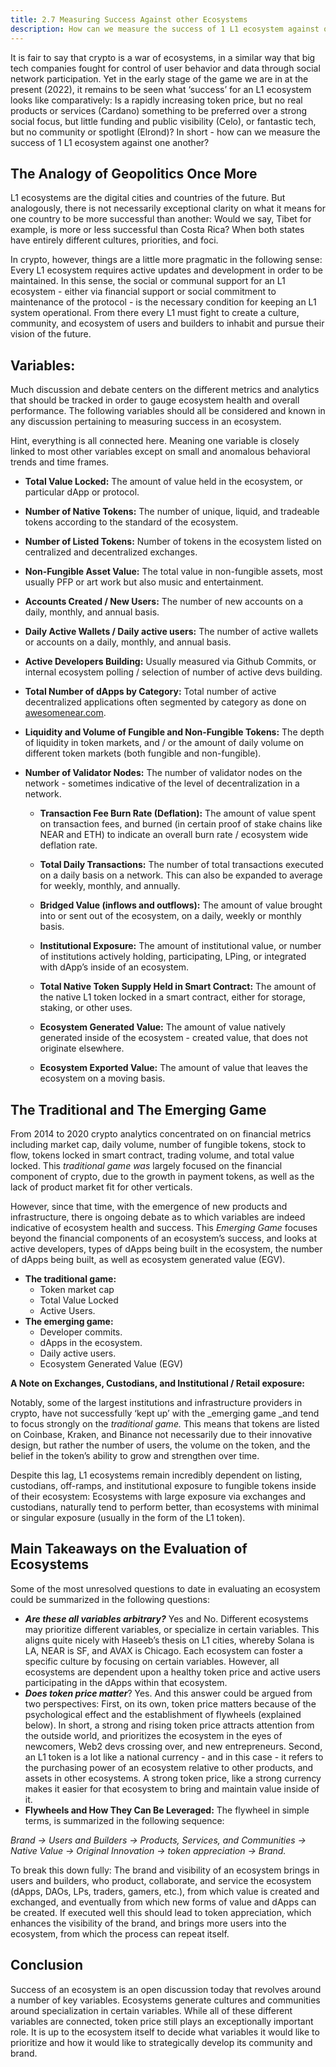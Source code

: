 ```yaml
---
title: 2.7 Measuring Success Against other Ecosystems
description: How can we measure the success of 1 L1 ecosystem against one another?
---
```



It is fair to say that crypto is a war of ecosystems, in a similar way that big tech companies fought for control of user behavior and data through social network participation. Yet in the early stage of the game we are in at the present (2022), it remains to be seen what ‘success’ for an L1 ecosystem looks like comparatively: Is a rapidly increasing token price, but no real products or services (Cardano) something to be preferred over a strong social focus, but little funding and public visibility (Celo), or fantastic tech, but no community or spotlight (Elrond)? In short - how can we measure the success of 1 L1 ecosystem against one another? 

## The Analogy of Geopolitics Once More

L1 ecosystems are the digital cities and countries of the future. But analogously, there is not necessarily exceptional clarity on what it means for one country to be more successful than another: Would we say, Tibet for example, is more or less successful than Costa Rica? When both states have entirely different cultures, priorities, and foci. 

In crypto, however, things are a little more pragmatic in the following sense: Every L1 ecosystem requires active updates and development in order to be maintained. In this sense, the social or communal support for an L1 ecosystem - either via financial support or social commitment to maintenance of the protocol - is the necessary condition for keeping an L1 system operational. From there every L1 must fight to create a culture, community, and ecosystem of users and builders to inhabit and pursue their vision of the future. 

## Variables:

Much discussion and debate centers on the different metrics and analytics that should be tracked in order to gauge ecosystem health and overall performance. The following variables should all be considered and known in any discussion pertaining to measuring success in an ecosystem. 

Hint, everything is all connected here. Meaning one variable is closely linked to most other variables except on small and anomalous behavioral trends and time frames. 



  * **Total Value Locked:** The amount of value held in the ecosystem, or particular dApp or protocol. 
  * **Number of Native Tokens:** The number of unique, liquid, and tradeable tokens according to the standard of the ecosystem. 
  * **Number of Listed Tokens:** Number of tokens in the ecosystem listed on centralized and decentralized exchanges. 
  * **Non-Fungible Asset Value:** The total value in non-fungible assets, most usually PFP or art work but also music and entertainment. 
  * **Accounts Created / New Users:** The number of new accounts on a daily, monthly, and annual basis. 
  * **Daily Active Wallets / Daily active users:** The number of active wallets or accounts on a daily, monthly, and annual basis. 
  * **Active Developers Building:** Usually measured via Github Commits, or internal ecosystem polling / selection of number of active devs building. 
  * **Total Number of dApps by Category:** Total number of active decentralized applications often segmented by category as done on [awesomenear.com](https://awesomenear.com/). 
  * **Liquidity and Volume of Fungible and Non-Fungible Tokens:** The depth of liquidity in token markets, and / or the amount of daily volume on different token markets (both fungible and non-fungible). 
  * **Number of Validator Nodes:** The number of validator nodes on the network - sometimes indicative of the level of decentralization in a network. 


    * **Transaction Fee Burn Rate (Deflation):** The amount of value spent on transaction fees, and burned (in certain proof of stake chains like NEAR and ETH) to indicate an overall burn rate / ecosystem wide deflation rate. 
    * **Total Daily Transactions:** The number of total transactions executed on a daily basis on a network. This can also be expanded to average for weekly, monthly, and annually. 


    * **Bridged Value (inflows and outflows):** The amount of value brought into or sent out of the ecosystem, on a daily, weekly or monthly basis. 
    * **Institutional Exposure:** The amount of institutional value, or number of institutions actively holding, participating, LPing, or integrated with dApp’s inside of an ecosystem. 
    * **Total Native Token Supply Held in Smart Contract:** The amount of the native L1 token locked in a smart contract, either for storage, staking, or other uses. 
    * **Ecosystem Generated Value:** The amount of value natively generated inside of the ecosystem - created value, that does not originate elsewhere. 
    * **Ecosystem Exported Value:** The amount of value that leaves the ecosystem on a moving basis. 

## The Traditional and The Emerging Game

From 2014 to 2020 crypto analytics concentrated on on financial metrics including market cap, daily volume, number of fungible tokens, stock to flow, tokens locked in smart contract, trading volume, and total value locked. This _traditional game was_ largely focused on the financial component of crypto, due to the growth in payment tokens, as well as the lack of product market fit for other verticals. 

However, since that time, with the emergence of new products and infrastructure, there is ongoing debate as to which variables are indeed indicative of ecosystem health and success. This _Emerging Game_ focuses beyond the financial components of an ecosystem’s success, and looks at active developers, types of dApps being built in the ecosystem, the number of dApps being built, as well as ecosystem generated value (EGV). 



* **The traditional game:** 
    * Token market cap 
    * Total Value Locked
    * Active Users.
* **The emerging game:** 
    * Developer commits. 
    * dApps in the ecosystem. 
    * Daily active users. 
    * Ecosystem Generated Value (EGV)

**A Note on Exchanges, Custodians, and Institutional / Retail exposure:** 

Notably, some of the largest institutions and infrastructure providers in crypto, have not successfully ‘kept up’ with the _emerging game _and tend to focus strongly on the _traditional game._ This means that tokens are listed on Coinbase, Kraken, and Binance not necessarily due to their innovative design, but rather the number of users, the volume on the token, and the belief in the token’s ability to grow and strengthen over time. 

Despite this lag, L1 ecosystems remain incredibly dependent on listing, custodians, off-ramps, and institutional exposure to fungible tokens inside of their ecosystem: Ecosystems with large exposure via exchanges and custodians, naturally tend to perform better, than ecosystems with minimal or singular exposure (usually in the form of the L1 token). 

## Main Takeaways on the Evaluation of Ecosystems

Some of the most unresolved questions to date in evaluating an ecosystem could be summarized in the following questions: 

* **_Are these all variables arbitrary?_** Yes and No. Different ecosystems may prioritize different variables, or specialize in certain variables. This aligns quite nicely with Haseeb’s thesis on L1 cities, whereby Solana is LA, NEAR is SF, and AVAX is Chicago. Each ecosystem can foster a specific culture by focusing on certain variables. However, all ecosystems are dependent upon a healthy token price and active users participating in the dApps within that ecosystem. 
* **_Does token price matter_**? Yes. And this answer could be argued from two perspectives: First, on its own, token price matters because of the psychological effect and the establishment of flywheels (explained below). In short, a strong and rising token price attracts attention from the outside world, and prioritizes the ecosystem in the eyes of newcomers, Web2 devs crossing over, and new entrepreneurs. Second, an L1 token is a lot like a national currency - and in this case - it refers to the purchasing power of an ecosystem relative to other products, and assets in other ecosystems. A strong token price, like a strong currency makes it easier for that ecosystem to bring and maintain value inside of it. 
* **Flywheels and How They Can Be Leveraged:** The flywheel in simple terms, is summarized in the following sequence: 

_Brand → Users and Builders → Products, Services, and Communities → Native Value → Original Innovation → token appreciation → Brand._

To break this down fully: The brand and visibility of an ecosystem brings in users and builders, who product, collaborate, and service the ecosystem (dApps, DAOs, LPs, traders, gamers, etc.), from which value is created and exchanged, and eventually from which new forms of value and dApps can be created. If executed well this should lead to token appreciation, which enhances the visibility of the brand, and brings more users into the ecosystem, from which the process can repeat itself. 

## Conclusion

Success of an ecosystem is an open discussion today that revolves around a number of key variables. Ecosystems generate cultures and communities around specialization in certain variables. While all of these different variables are connected, token price still plays an exceptionally important role. It is up to the ecosystem itself to decide what variables it would like to prioritize and how it would like to strategically develop its community and brand. 
